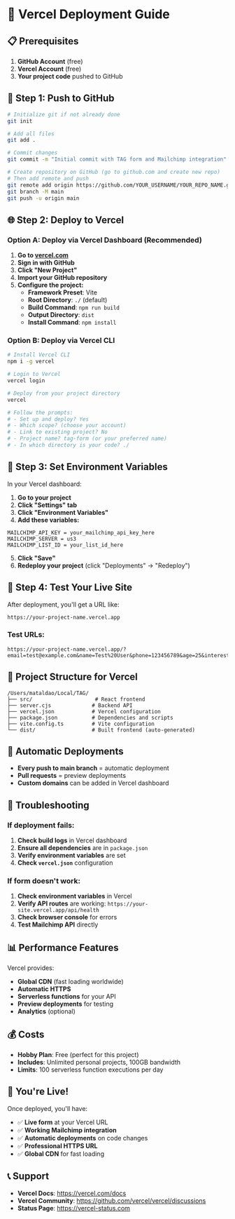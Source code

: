 # 🚀 Vercel Deployment Guide

## 📋 **Prerequisites**

1. **GitHub Account** (free)
2. **Vercel Account** (free)
3. **Your project code** pushed to GitHub

## 🔧 **Step 1: Push to GitHub**

```bash
# Initialize git if not already done
git init

# Add all files
git add .

# Commit changes
git commit -m "Initial commit with TAG form and Mailchimp integration"

# Create repository on GitHub (go to github.com and create new repo)
# Then add remote and push
git remote add origin https://github.com/YOUR_USERNAME/YOUR_REPO_NAME.git
git branch -M main
git push -u origin main
```

## 🌐 **Step 2: Deploy to Vercel**

### **Option A: Deploy via Vercel Dashboard (Recommended)**

1. **Go to [vercel.com](https://vercel.com)**
2. **Sign in with GitHub**
3. **Click "New Project"**
4. **Import your GitHub repository**
5. **Configure the project:**
   - **Framework Preset**: Vite
   - **Root Directory**: `./` (default)
   - **Build Command**: `npm run build`
   - **Output Directory**: `dist`
   - **Install Command**: `npm install`

### **Option B: Deploy via Vercel CLI**

```bash
# Install Vercel CLI
npm i -g vercel

# Login to Vercel
vercel login

# Deploy from your project directory
vercel

# Follow the prompts:
# - Set up and deploy? Yes
# - Which scope? (choose your account)
# - Link to existing project? No
# - Project name? tag-form (or your preferred name)
# - In which directory is your code? ./
```

## 🔐 **Step 3: Set Environment Variables**

In your Vercel dashboard:

1. **Go to your project**
2. **Click "Settings" tab**
3. **Click "Environment Variables"**
4. **Add these variables:**

```
MAILCHIMP_API_KEY = your_mailchimp_api_key_here
MAILCHIMP_SERVER = us3
MAILCHIMP_LIST_ID = your_list_id_here
```

5. **Click "Save"**
6. **Redeploy your project** (click "Deployments" → "Redeploy")

## 🎯 **Step 4: Test Your Live Site**

After deployment, you'll get a URL like:
```
https://your-project-name.vercel.app
```

### **Test URLs:**

```
https://your-project-name.vercel.app/?email=test@example.com&name=Test%20User&phone=123456789&age=25&interests=teatro
```

## 📁 **Project Structure for Vercel**

```
/Users/mataldao/Local/TAG/
├── src/                    # React frontend
├── server.cjs             # Backend API
├── vercel.json            # Vercel configuration
├── package.json           # Dependencies and scripts
├── vite.config.ts         # Vite configuration
└── dist/                  # Built frontend (auto-generated)
```

## 🔄 **Automatic Deployments**

- **Every push to main branch** = automatic deployment
- **Pull requests** = preview deployments
- **Custom domains** can be added in Vercel dashboard

## 🐛 **Troubleshooting**

### **If deployment fails:**

1. **Check build logs** in Vercel dashboard
2. **Ensure all dependencies** are in `package.json`
3. **Verify environment variables** are set
4. **Check `vercel.json`** configuration

### **If form doesn't work:**

1. **Check environment variables** in Vercel
2. **Verify API routes** are working: `https://your-site.vercel.app/api/health`
3. **Check browser console** for errors
4. **Test Mailchimp API** directly

## 📊 **Performance Features**

Vercel provides:
- **Global CDN** (fast loading worldwide)
- **Automatic HTTPS**
- **Serverless functions** for your API
- **Preview deployments** for testing
- **Analytics** (optional)

## 💰 **Costs**

- **Hobby Plan**: Free (perfect for this project)
- **Includes**: Unlimited personal projects, 100GB bandwidth
- **Limits**: 100 serverless function executions per day

## 🎉 **You're Live!**

Once deployed, you'll have:
- ✅ **Live form** at your Vercel URL
- ✅ **Working Mailchimp integration**
- ✅ **Automatic deployments** on code changes
- ✅ **Professional HTTPS URL**
- ✅ **Global CDN** for fast loading

## 📞 **Support**

- **Vercel Docs**: https://vercel.com/docs
- **Vercel Community**: https://github.com/vercel/vercel/discussions
- **Status Page**: https://vercel-status.com
